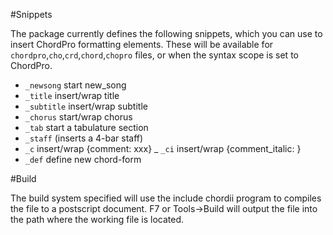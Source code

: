 #Snippets

The package currently defines the following snippets, which you can use to insert ChordPro formatting elements.
These will be available for `chordpro`,`cho`,`crd`,`chord`,`chopro` files, or when the syntax scope is set to ChordPro.

- `_newsong` start new_song
- `_title` insert/wrap title
- `_subtitle` insert/wrap subtitle
- `_chorus` start/wrap chorus
- `_tab` start a tabulature section
- `_staff` (inserts a 4-bar staff)
- `_c` insert/wrap {comment: xxx}
_ `_ci` insert/wrap {comment_italic: }
- `_def` define new chord-form

#Build

The build system specified will use the include chordii program to compiles the file to a postscript document.
F7 or Tools->Build will output the file into the path where the working file is located.

